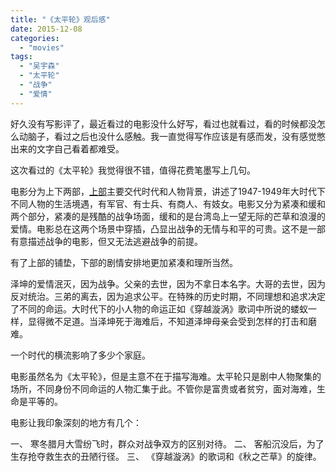 ```yaml
---
title: "《太平轮》观后感"
date: 2015-12-08
categories: 
  - "movies"
tags: 
  - "吴宇森"
  - "太平轮"
  - "战争"
  - "爱情"
---
```


好久没有写影评了，最近看过的电影没什么好写，看过也就看过，看的时候都没怎么动脑子，看过之后也没什么感触。我一直觉得写作应该是有感而发，没有感觉憋出来的文字自己看着都难受。

这次看过的《太平轮》我觉得很不错，值得花费笔墨写上几句。

电影分为上下两部，[上部](http://www.jfsay.com/archives/918.html)主要交代时代和人物背景，讲述了1947-1949年大时代下不同人物的生活境遇，有军官、有士兵、有商人、有妓女。电影又分为紧凑和缓和两个部分，紧凑的是残酷的战争场面，缓和的是台湾岛上一望无际的芒草和浪漫的爱情。电影总在这两个场景中穿插，凸显出战争的无情与和平的可贵。这不是一部有意描述战争的电影，但又无法逃避战争的前提。

有了上部的铺垫，下部的剧情安排地更加紧凑和理所当然。

泽坤的爱情泯灭，因为战争。父亲的去世，因为不拿日本名字。大哥的去世，因为反对统治。三弟的离去，因为追求公平。在特殊的历史时期，不同理想和追求决定了不同的命运。大时代下的小人物的命运正如《穿越漩涡》歌词中所说的蝼蚁一样，显得微不足道。当泽坤死于海难后，不知道泽坤母亲会受到怎样的打击和磨难。

一个时代的横流影响了多少个家庭。

电影虽然名为《太平轮》，但是主意不在于描写海难。太平轮只是剧中人物聚集的场所，不同身份不同命运的人物汇集于此。不管你是富贵或者贫穷，面对海难，生命是平等的。

电影让我印象深刻的地方有几个：

一、 寒冬腊月大雪纷飞时，群众对战争双方的区别对待。 二、 客船沉没后，为了生存抢夺救生衣的丑陋行径。 三、 《穿越漩涡》的歌词和《秋之芒草》的旋律。
